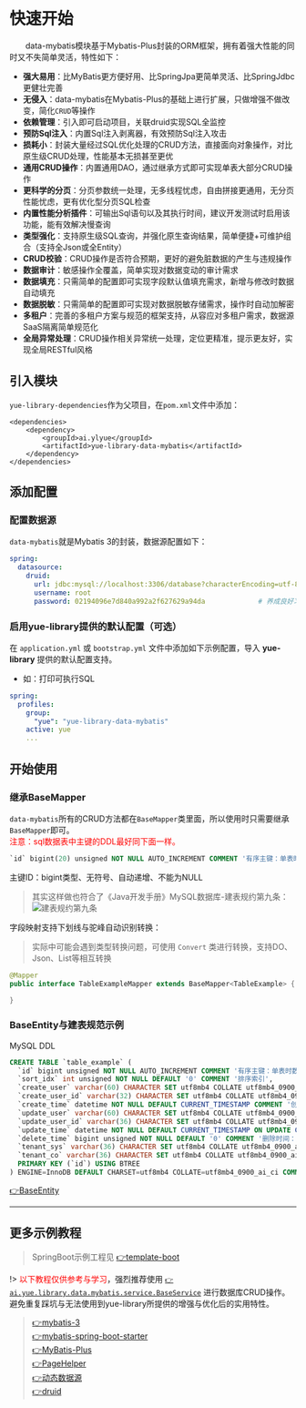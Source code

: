# 快速开始
　　data-mybatis模块基于Mybatis-Plus封装的ORM框架，拥有着强大性能的同时又不失简单灵活，特性如下：
- **强大易用**：比MyBatis更方便好用、比SpringJpa更简单灵活、比SpringJdbc更健壮完善
- **无侵入**：data-mybatis在Mybatis-Plus的基础上进行扩展，只做增强不做改变，简化`CRUD`等操作
- **依赖管理**：引入即可启动项目，关联druid实现SQL全监控
- **预防Sql注入**：内置Sql注入剥离器，有效预防Sql注入攻击
- **损耗小**：封装大量经过SQL优化处理的CRUD方法，直接面向对象操作，对比原生级CRUD处理，性能基本无损甚至更优
- **通用CRUD操作**：内置通用DAO，通过继承方式即可实现单表大部分CRUD操作
- **更科学的分页**：分页参数统一处理，无多线程忧虑，自由拼接更通用，无分页性能忧虑，更有优化型分页SQL检查
- **内置性能分析插件**：可输出Sql语句以及其执行时间，建议开发测试时启用该功能，能有效解决慢查询
- **类型强化**：支持原生级SQL查询，并强化原生查询结果，简单便捷+可维护组合（支持全Json或全Entity）
- **CRUD校验**：CRUD操作是否符合预期，更好的避免脏数据的产生与违规操作
- **数据审计**：敏感操作全覆盖，简单实现对数据变动的审计需求
- **数据填充**：只需简单的配置即可实现字段默认值填充需求，新增与修改时数据自动填充
- **数据脱敏**：只需简单的配置即可实现对数据脱敏存储需求，操作时自动加解密
- **多租户**：完善的多租户方案与规范的框架支持，从容应对多租户需求，数据源SaaS隔离简单规范化
- **全局异常处理**：CRUD操作相关异常统一处理，定位更精准，提示更友好，实现全局RESTful风格

## 引入模块
`yue-library-dependencies`作为父项目，在`pom.xml`文件中添加：
``` pom
<dependencies>
	<dependency>
		<groupId>ai.ylyue</groupId>
		<artifactId>yue-library-data-mybatis</artifactId>
	</dependency>
</dependencies>
```

## 添加配置
### 配置数据源
`data-mybatis`就是Mybatis 3的封装，数据源配置如下：
```yaml
spring:
  datasource: 
    druid: 
      url: jdbc:mysql://localhost:3306/database?characterEncoding=utf-8&useSSL=false
      username: root
      password: 02194096e7d840a992a2f627629a94da             # 养成良好习惯，无论任何环境不使用弱密码
```

### 启用yue-library提供的默认配置（可选）
在 `application.yml` 或 `bootstrap.yml` 文件中添加如下示例配置，导入 **yue-library** 提供的默认配置支持。
- 如：打印可执行SQL
```yml
spring:
  profiles:
    group:
      "yue": "yue-library-data-mybatis"
    active: yue
    ...
```

## 开始使用
### 继承BaseMapper
`data-mybatis`所有的CRUD方法都在`BaseMapper`类里面，所以使用时只需要继承`BaseMapper`即可。<br>
<font color=red>注意：sql数据表中主键的DDL最好同下面一样。</font>
```ddl
`id` bigint(20) unsigned NOT NULL AUTO_INCREMENT COMMENT '有序主键：单表时数据库自增、分布式时雪花自增'
```
主键ID：bigint类型、无符号、自动递增、不能为NULL
> 其实这样做也符合了《Java开发手册》MySQL数据库-建表规约第九条：<br>
> ![建表规约第九条](_mybatis_files/建表规约第九条.png)

字段映射支持下划线与驼峰自动识别转换：

> 实际中可能会遇到类型转换问题，可使用 `Convert` 类进行转换，支持DO、Json、List等相互转换

```java
@Mapper
public interface TableExampleMapper extends BaseMapper<TableExample> {

}
```

### BaseEntity与建表规范示例
MySQL DDL
```sql
CREATE TABLE `table_example` (
  `id` bigint unsigned NOT NULL AUTO_INCREMENT COMMENT '有序主键：单表时数据库自增、分布式时雪花自增',
  `sort_idx` int unsigned NOT NULL DEFAULT '0' COMMENT '排序索引',
  `create_user` varchar(60) CHARACTER SET utf8mb4 COLLATE utf8mb4_0900_ai_ci NOT NULL COMMENT '创建人：用户名、昵称、人名',
  `create_user_id` varchar(32) CHARACTER SET utf8mb4 COLLATE utf8mb4_0900_ai_ci NOT NULL COMMENT '创建人：用户id',
  `create_time` datetime NOT NULL DEFAULT CURRENT_TIMESTAMP COMMENT '创建时间',
  `update_user` varchar(60) CHARACTER SET utf8mb4 COLLATE utf8mb4_0900_ai_ci DEFAULT NULL COMMENT '更新人：用户名、昵称、人名',
  `update_user_id` varchar(36) CHARACTER SET utf8mb4 COLLATE utf8mb4_0900_ai_ci DEFAULT NULL COMMENT '更新人：用户id',
  `update_time` datetime NOT NULL DEFAULT CURRENT_TIMESTAMP ON UPDATE CURRENT_TIMESTAMP COMMENT '更新时间',
  `delete_time` bigint unsigned NOT NULL DEFAULT '0' COMMENT '删除时间：默认0（未删除）',
  `tenant_sys` varchar(36) CHARACTER SET utf8mb4 COLLATE utf8mb4_0900_ai_ci NOT NULL COMMENT '系统租户：一级租户（dict_tenant_sys）',
  `tenant_co` varchar(36) CHARACTER SET utf8mb4 COLLATE utf8mb4_0900_ai_ci NOT NULL COMMENT '企业租户：二级租户',
  PRIMARY KEY (`id`) USING BTREE
) ENGINE=InnoDB DEFAULT CHARSET=utf8mb4 COLLATE=utf8mb4_0900_ai_ci COMMENT='建表规范示例：提供基础字段规范';
```

[👉BaseEntity](data/mybatis/BaseEntity.md)

---

## 更多示例教程
> SpringBoot示例工程见 [👉template-boot](samples/template-boot.md)

!> <font color=red>以下教程仅供参考与学习</font>，强烈推荐使用 [`👉ai.yue.library.data.mybatis.service.BaseService`](data/jdbc/BaseService.md) 进行数据库CRUD操作。<br>避免重复踩坑与无法使用到yue-library所提供的增强与优化后的实用特性。

> [👉mybatis-3](https://github.com/mybatis/mybatis-3)<br>
> [👉mybatis-spring-boot-starter](https://github.com/mybatis/spring-boot-starter)<br>
> [👉MyBatis-Plus](https://baomidou.com/)<br>
> [👉PageHelper](https://github.com/pagehelper/Mybatis-PageHelper)<br>
> [👉动态数据源](https://github.com/baomidou/dynamic-datasource-spring-boot-starter)<br>
> [👉druid](https://github.com/alibaba/druid/wiki/%E5%B8%B8%E8%A7%81%E9%97%AE%E9%A2%98)
